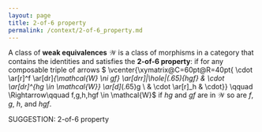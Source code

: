 ```yaml
---
layout: page
title: 2-of-6 property
permalink: /context/2-of-6_property.md
---
```

 A class of **weak equivalences**  $\mathcal{W}$ is a class of morphisms in a category that contains the identities and satisfies the **2-of-6 property**: if for any composable triple of arrows
$ \vcenter{\xymatrix@C=60pt@R=40pt{ \cdot \ar[r]^f \ar[dr]_{\mathcal{W} \ni gf} \ar[drr]|\hole|(.65){hgf} & \cdot \ar[dr]^{hg \in \mathcal{W}} \ar[d]_(.65)g \\ & \cdot \ar[r]_h & \cdot}} \qquad \Rightarrow\qquad f,g,h,hgf \in \mathcal{W}$
if $hg$ and $gf$ are in $\mathcal{W}$ so are $f$, $g$, $h$, and $hgf$.


SUGGESTION: 2-of-6 property